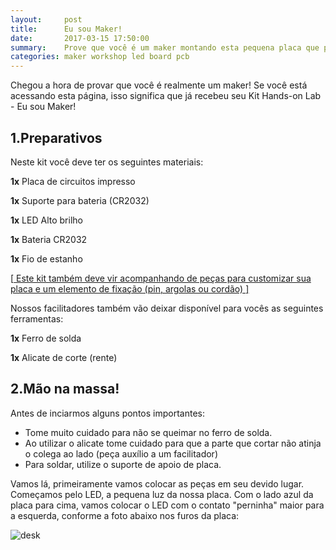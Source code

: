 ```yaml
---
layout:     post
title:      Eu sou Maker!
date:       2017-03-15 17:50:00
summary:    Prove que você é um maker montando esta pequena placa que pode ser um broche, um colar ou um chaveiro.
categories: maker workshop led board pcb
---
```


Chegou a hora de provar que você é realmente um maker! 
Se você está acessando esta página, isso significa que já recebeu seu Kit Hands-on Lab - Eu sou Maker!

## 1.Preparativos

Neste kit você deve ter os seguintes materiais:

  __1x__ Placa de circuitos impresso
  
  __1x__ Suporte para bateria (CR2032)
  
  __1x__ LED Alto brilho
  
  __1x__ Bateria CR2032
  
  __1x__ Fio de estanho
  
[<ins> Este kit também deve vir acompanhando de peças para customizar sua placa e um elemento de fixação (pin, argolas ou cordão) <ins>]
 
Nossos facilitadores também vão deixar disponível para vocês as seguintes ferramentas:

  __1x__ Ferro de solda
  
  __1x__ Alicate de corte (rente)
    
## 2.Mão na massa!

Antes de inciarmos alguns pontos importantes:
  * Tome muito cuidado para não se queimar no ferro de solda.
  * Ao utilizar o alicate tome cuidado para que a parte que cortar não atinja o colega ao lado (peça auxílio a um facilitador)
  * Para soldar, utilize o suporte de apoio de placa.
  
Vamos lá, primeiramente vamos colocar as peças em seu devido lugar. Começamos pelo LED, a pequena luz da nossa placa.
Com o lado azul da placa para cima, vamos colocar o LED com o contato "perninha" maior para a esquerda, conforme a foto abaixo nos furos da placa:

![desk](https://github.com/wefab/wefab.github.io/blob/master/images/IMG_1585.JPG)

  
  
